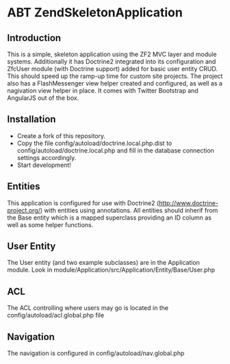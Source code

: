 ABT ZendSkeletonApplication
=======================

Introduction
------------
This is a simple, skeleton application using the ZF2 MVC layer and module
systems. Additionally it has Doctrine2 integrated into its configuration and ZfcUser module (with Doctrine support) added for basic user entity CRUD. This should speed up the ramp-up time for custom site projects.
The project also has a FlashMessenger view helper created and configured, as well as a nagivation view helper in place. It comes with Twitter Bootstrap and AngularJS out of the box.


Installation
------------

* Create a fork of this repository.
* Copy the file config/autoload/doctrine.local.php.dist to config/autoload/doctrine.local.php and fill in the database connection settings accordingly.
* Start development!


Entities
--------
This application is configured for use with Doctrine2 (http://www.doctrine-project.org/) with entities using annotations. All entities should inherif from the Base entity which is a mapped superclass providing an ID column as well as some helper functions.

User Entity
-----------
The User entity (and two example subclasses) are in the Application module. Look in module/Application/src/Application/Entity/Base/User.php

ACL
---
The ACL controlling where users may go is located in the config/autoload/acl.global.php file

Navigation
----------
The navigation is configured in config/autoload/nav.global.php
